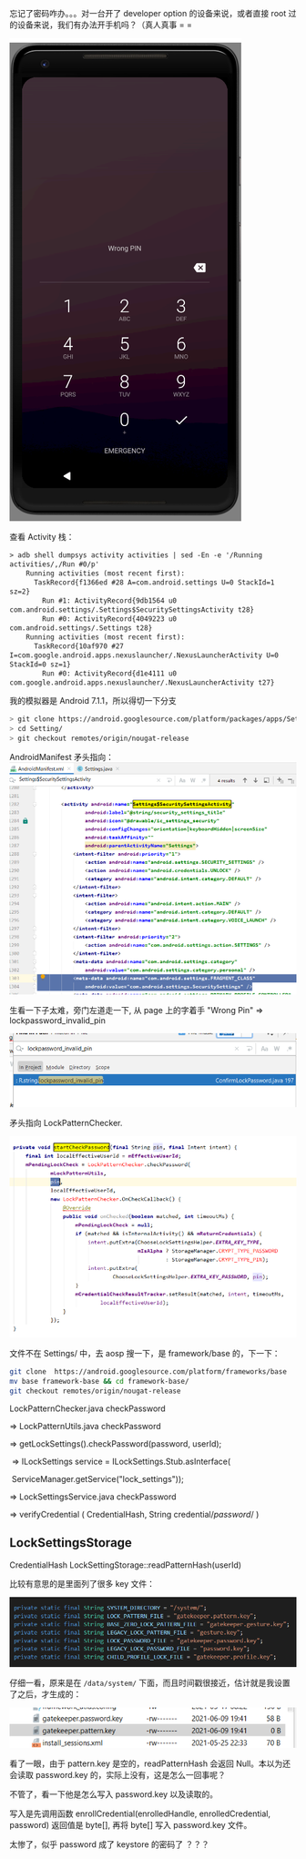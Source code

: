 忘记了密码咋办。。。对一台开了 developer option 的设备来说，或者直接 root 过的设备来说，我们有办法开手机吗？（真人真事 = =

![Need Password](res/Need_password.png)

查看 Activity 栈：

```
> adb shell dumpsys activity activities | sed -En -e '/Running activities/,/Run #0/p'
    Running activities (most recent first):
      TaskRecord{f1366ed #28 A=com.android.settings U=0 StackId=1 sz=2}
        Run #1: ActivityRecord{9db1564 u0 com.android.settings/.Settings$SecuritySettingsActivity t28}
        Run #0: ActivityRecord{4049223 u0 com.android.settings/.Settings t28}
    Running activities (most recent first):
      TaskRecord{10af970 #27 I=com.google.android.apps.nexuslauncher/.NexusLauncherActivity U=0 StackId=0 sz=1}
        Run #0: ActivityRecord{d1e4111 u0 com.google.android.apps.nexuslauncher/.NexusLauncherActivity t27}
```

我的模拟器是 Android 7.1.1，所以得切一下分支

```bash
> git clone https://android.googlesource.com/platform/packages/apps/Settings
> cd Setting/
> git checkout remotes/origin/nougat-release
```

AndroidManifest 矛头指向：
![res/SecuritySettingsActivity.png](res/SecuritySettingsActivity.png)

生看一下子太难，旁门左道走一下, 从 page 上的字着手 "Wrong Pin" => lockpassword_invalid_pin

![res/WrongPassword.png](res/WrongPassword.png)

矛头指向 LockPatternChecker.

![PointToLockPatternChecker](res/PointToLockPatternChecker.png)

文件不在 Settings/ 中，去 aosp 搜一下，是 framework/base 的，下一下：

```bash
git clone  https://android.googlesource.com/platform/frameworks/base
mv base framework-base && cd framework-base/
git checkout remotes/origin/nougat-release
```

LockPatternChecker.java checkPassword

=> LockPatternUtils.java checkPassword

  => getLockSettings().checkPassword(password, userId);

​     => ILockSettings service = ILockSettings.Stub.asInterface(

​          ServiceManager.getService("lock_settings"));

=> LockSettingsService.java checkPassword

  => verifyCredential ( CredentialHash, String credential/*password*/ )

## LockSettingsStorage

CredentialHash LockSettingStorage::readPatternHash(userId)

比较有意思的是里面列了很多 key 文件：

![KeysImage](res/KeysImage.png)

仔细一看，原来是在 `/data/system/` 下面，而且时间戳很接近，估计就是我设置了之后，才生成的：

![res/KeysInDataSystem.png](res/KeysInDataSystem.png)

看了一眼，由于 pattern.key 是空的，readPatternHash 会返回 Null。本以为还会读取 password.key 的，实际上没有，这是怎么一回事呢？

不管了，看一下他是怎么写入 password.key 以及读取的。

写入是先调用函数 enrollCredential(enrolledHandle, enrolledCredential, password) 返回值是 byte[], 再将 byte[] 写入 password.key 文件。

太惨了，似乎 password 成了 keystore 的密码了 ？？？